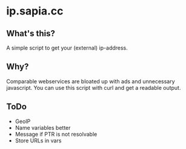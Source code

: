 # ip.sapia.cc
## What's this?
A simple script to get your (external) ip-address.
## Why?
Comparable webservices are bloated up with ads and unnecessary javascript. You can use this script with curl and get a readable output.
## ToDo
- GeoIP
- Name variables better
- Message if PTR is not resolvable
- Store URLs in vars
